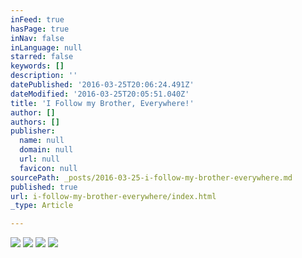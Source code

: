 ```yaml
---
inFeed: true
hasPage: true
inNav: false
inLanguage: null
starred: false
keywords: []
description: ''
datePublished: '2016-03-25T20:06:24.491Z'
dateModified: '2016-03-25T20:05:51.040Z'
title: 'I Follow my Brother, Everywhere!'
author: []
authors: []
publisher:
  name: null
  domain: null
  url: null
  favicon: null
sourcePath: _posts/2016-03-25-i-follow-my-brother-everywhere.md
published: true
url: i-follow-my-brother-everywhere/index.html
_type: Article

---
```

![](https://the-grid-user-content.s3-us-west-2.amazonaws.com/1243a937-2680-44c4-99e8-54360ece97fc.jpg)
![](https://the-grid-user-content.s3-us-west-2.amazonaws.com/51551c4b-6ca9-49f0-8b11-3576b1196726.jpg)
![](https://the-grid-user-content.s3-us-west-2.amazonaws.com/ae18fe92-8b0d-4ae2-b816-5e48b2e8696a.jpg)
![](https://the-grid-user-content.s3-us-west-2.amazonaws.com/f29f78d9-ed08-4779-96a7-a4ac6a44bc1a.jpg)